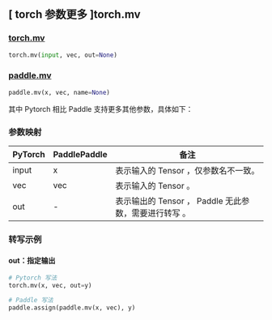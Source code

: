 ## [ torch 参数更多 ]torch.mv
### [torch.mv](https://pytorch.org/docs/stable/generated/torch.mv.html?highlight=torch+mv#torch.mv)
```python
torch.mv(input, vec, out=None)
```

### [paddle.mv](https://www.paddlepaddle.org.cn/documentation/docs/zh/api/paddle/mv_cn.html)

```python
paddle.mv(x, vec, name=None)
```

其中 Pytorch 相比 Paddle 支持更多其他参数，具体如下：

### 参数映射
| PyTorch       | PaddlePaddle | 备注                                                   |
| ------------- | ------------ | ------------------------------------------------------ |
| input         | x            | 表示输入的 Tensor ，仅参数名不一致。                   |
| vec         | vec           | 表示输入的 Tensor 。                   |
| out         | -            | 表示输出的 Tensor ， Paddle 无此参数，需要进行转写 。                   |

### 转写示例

#### out：指定输出
```python
# Pytorch 写法
torch.mv(x, vec, out=y)

# Paddle 写法
paddle.assign(paddle.mv(x, vec), y)
```
